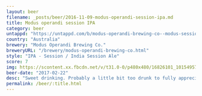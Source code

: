 ```yaml
---
layout: beer
filename: _posts/beer/2016-11-09-modus-operandi-session-ipa.md
title: Modus operandi session IPA
category: beer
untappd: "https://untappd.com/b/modus-operandi-brewing-co--modus-session-ipa/1645015"
country: "Australia"
brewery: "Modus Operandi Brewing Co."
breweryURL: "/brewery/modus-operandi-brewing-co.html"
style: "IPA - Session / India Session Ale"
score: 7
img: https://scontent.xx.fbcdn.net/v/t31.0-0/p480x480/16826101_10154957442713745_6249300064063628656_o.jpg?_nc_cat=111&_nc_ohc=K1ytqAU-04UAQlMZDR3o272PmEWEAUyaT7U-Kkx_rq_J53dH29Af4ApLQ&_nc_ht=scontent.xx&oh=e8fbc1833a0a0781e26685a4438d4f92&oe=5E4D2820
beer-date: "2017-02-22"
desc: "Sweet drinking. Probably a little bit too drunk to fully appreciate this"
permalink: /beer/:title.html
---
```


